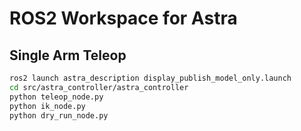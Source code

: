 # ROS2 Workspace for Astra

## Single Arm Teleop

```bash
ros2 launch astra_description display_publish_model_only.launch
cd src/astra_controller/astra_controller
python teleop_node.py
python ik_node.py
python dry_run_node.py
```